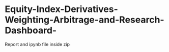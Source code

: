 # Equity-Index-Derivatives-Weighting-Arbitrage-and-Research-Dashboard-

Report and ipynb file inside zip
